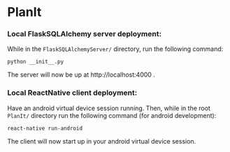# PlanIt


### Local FlaskSQLAlchemy server deployment:
While in the `FlaskSQLAlchemyServer/` directory, run the following command: 
```
python __init__.py
```
The server will now be up at http://localhost:4000 .


### Local ReactNative client deployment:
Have an android virtual device session running. Then, while in the root `PlanIt/` directory run the following command (for android development):
```
react-native run-android
```
The client will now start up in your android virtual device session.
